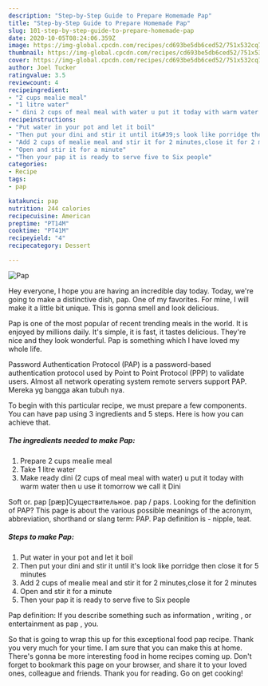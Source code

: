 ```yaml
---
description: "Step-by-Step Guide to Prepare Homemade Pap"
title: "Step-by-Step Guide to Prepare Homemade Pap"
slug: 101-step-by-step-guide-to-prepare-homemade-pap
date: 2020-10-05T08:24:06.359Z
image: https://img-global.cpcdn.com/recipes/cd693be5db6ced52/751x532cq70/pap-recipe-main-photo.jpg
thumbnail: https://img-global.cpcdn.com/recipes/cd693be5db6ced52/751x532cq70/pap-recipe-main-photo.jpg
cover: https://img-global.cpcdn.com/recipes/cd693be5db6ced52/751x532cq70/pap-recipe-main-photo.jpg
author: Joel Tucker
ratingvalue: 3.5
reviewcount: 4
recipeingredient:
- "2 cups mealie meal"
- "1 litre water"
- " dini 2 cups of meal meal with water u put it today with warm water then u use it tomorrow we call it Dini"
recipeinstructions:
- "Put water in your pot and let it boil"
- "Then put your dini and stir it until it&#39;s look like porridge then close it for 5 minutes"
- "Add 2 cups of mealie meal and stir it for 2 minutes,close it for 2 minutes"
- "Open and stir it for a minute"
- "Then your pap it is ready to serve five to Six people"
categories:
- Recipe
tags:
- pap

katakunci: pap 
nutrition: 244 calories
recipecuisine: American
preptime: "PT14M"
cooktime: "PT41M"
recipeyield: "4"
recipecategory: Dessert

---
```



![Pap](https://img-global.cpcdn.com/recipes/cd693be5db6ced52/751x532cq70/pap-recipe-main-photo.jpg)

Hey everyone, I hope you are having an incredible day today. Today, we're going to make a distinctive dish, pap. One of my favorites. For mine, I will make it a little bit unique. This is gonna smell and look delicious.

Pap is one of the most popular of recent trending meals in the world. It is enjoyed by millions daily. It's simple, it is fast, it tastes delicious. They're nice and they look wonderful. Pap is something which I have loved my whole life.

Password Authentication Protocol (PAP) is a password-based authentication protocol used by Point to Point Protocol (PPP) to validate users. Almost all network operating system remote servers support PAP. Mereka yg bangga akan tubuh nya.


To begin with this particular recipe, we must prepare a few components. You can have pap using 3 ingredients and 5 steps. Here is how you can achieve that.

<!--inarticleads1-->

##### The ingredients needed to make Pap:

1. Prepare 2 cups mealie meal
1. Take 1 litre water
1. Make ready  dini (2 cups of meal meal with water) u put it today with warm water then u use it tomorrow we call it Dini


Soft or. pap [pæp]Существительное. pap / paps. Looking for the definition of PAP? This page is about the various possible meanings of the acronym, abbreviation, shorthand or slang term: PAP. Pap definition is - nipple, teat. 

<!--inarticleads2-->

##### Steps to make Pap:

1. Put water in your pot and let it boil
1. Then put your dini and stir it until it&#39;s look like porridge then close it for 5 minutes
1. Add 2 cups of mealie meal and stir it for 2 minutes,close it for 2 minutes
1. Open and stir it for a minute
1. Then your pap it is ready to serve five to Six people


Pap definition: If you describe something such as information , writing , or entertainment as pap , you. 

So that is going to wrap this up for this exceptional food pap recipe. Thank you very much for your time. I am sure that you can make this at home. There's gonna be more interesting food in home recipes coming up. Don't forget to bookmark this page on your browser, and share it to your loved ones, colleague and friends. Thank you for reading. Go on get cooking!
